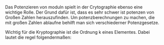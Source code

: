 Das Potenzieren von moduln spielt in der Crytographie ebenso eine wichtige Rolle. Der Grund dafür ist, dass es sehr schwer ist potenzen von Großen Zahlen herauszufinden.
Um potenzberechnungen zu machen, die mit großen Zahlen ablaufne behilft man sich verschiederner Potenzgesetze. 

Wichtig für die Kryptographie ist die Ordnung k eines Elementes.
Dabei lautet die regel folgendermaßen: 
 